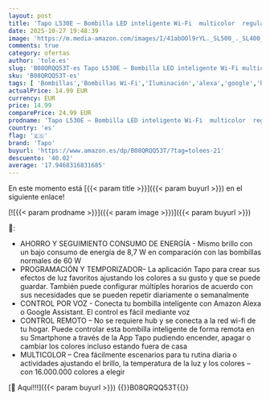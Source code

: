 ```yaml
---
layout: post
title: 'Tapo L530E – Bombilla LED inteligente Wi-Fi  multicolor  regulable  casquillo E27  8.3W  806 lúmenes  compatible con Alexa y Google Home  paquete de 2  paquete de 1 '
date: 2025-10-27 19:48:39
image: 'https://m.media-amazon.com/images/I/41abOOl9rYL._SL500_._SL400_.jpg'
comments: true
category: ofertas
author: 'tole.es'
slug: 'B08QRQQ53T-es Tapo L530E – Bombilla LED inteligente Wi-Fi multicolor...'
sku: 'B08QRQQ53T-es'
tags: [ 'Bombillas','Bombillas Wi-Fi','Iluminación','alexa','google','home','tapo','🇪🇸', ]
actualPrice: 14.99 EUR
currency: EUR
price: 14.99
comparePrice: 24.99 EUR
prodname: 'Tapo L530E – Bombilla LED inteligente Wi-Fi  multicolor  regulable  casquillo E27  8.3W  806 lúmenes  compatible con Alexa y Google Home  paquete de 2  paquete de 1 '
country: 'es'
flag: '🇪🇸'
brand: 'Tapo'
buyurl: 'https://www.amazon.es/dp/B08QRQQ53T/?tag=tolees-21'
descuento: '40.02'
average: '17.9468316831685'
---
```


En este momento está [{{< param title >}}]({{< param buyurl >}}) en el siguiente enlace!

[![{{< param prodname >}}]({{< param image >}})]({{< param buyurl >}})

🔎:

- AHORRO Y SEGUIMIENTO CONSUMO DE ENERGÍA - Mismo brillo con un bajo consumo de energía de 8,7 W en comparación con las bombillas normales de 60 W
- PROGRAMACIÓN Y TEMPORIZADOR– La aplicación Tapo para crear sus efectos de luz favoritos ajustando los colores a su gusto y que se puede guardar. También puede configurar múltiples horarios de acuerdo con sus necesidades que se pueden repetir diariamente o semanalmente
- CONTROL POR VOZ - Conecta tu bombilla inteligente con Amazon Alexa o Google Assistant. El control es fácil mediante voz
- CONTROL REMOTO – No se requiere hub y se conecta a la red wi-fi de tu hogar. Puede controlar esta bombilla inteligente de forma remota en su Smartphone a través de la App Tapo pudiendo encender, apagar o cambiar los colores incluso estando fuera de casa
- MULTICOLOR – Crea fácilmente escenarios para tu rutina diaria o actividades ajustando el brillo, la temperatura de la luz y los colores – con 16.000.000 colores a elegir

[🛒 Aquí!!!]({{< param buyurl >}})
{{<world>}}B08QRQQ53T{{</world>}}
